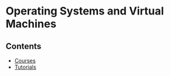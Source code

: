 # Operating Systems and Virtual Machines

## Contents

- [Courses](courses.md)
- [Tutorials](tutorials.md)
